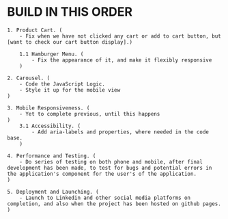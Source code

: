 # BUILD IN THIS ORDER

    1. Product Cart. (
        - Fix when we have not clicked any cart or add to cart button, but [want to check our cart button display].)

        1.1 Hamburger Menu. (
            - Fix the appearance of it, and make it flexibly responsive
        )

    2. Carousel. (
        - Code the JavaScript Logic.
        - Style it up for the mobile view
    )

    3. Mobile Responsiveness. (
        - Yet to complete previous, until this happens
    )
        3.1 Accessibility. (
            - Add aria-labels and properties, where needed in the code base.
        )

    4. Performance and Testing. (
        - Do series of testing on both phone and mobile, after final development has been made, to test for bugs and potential errors in the application's component for the user's of the application.
    )

    5. Deployment and Launching. (
        - Launch to Linkedin and other social media platforms on completion, and also when the project has been hosted on github pages.
    )
